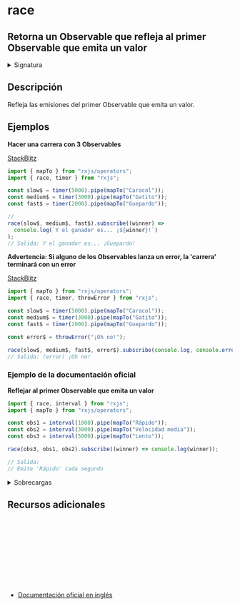 # race

<h2 class="subtitle"> Retorna un Observable que refleja al primer Observable que emita un valor
</h2>

<details>
<summary>Signatura</summary>

### Firma

`race<T>(...observables: any[]): Observable<T>`

### Parámetros

<table>
<tr><td>observables</td><td>Tipo: <code>any[]</code>.</td></tr>
</table>

### Retorna

`Observable<T>`: Un Observable que refleja las emisiones del primer Observable que emita un valor.

</details>

## Descripción

Refleja las emisiones del primer Observable que emita un valor.

## Ejemplos

**Hacer una carrera con 3 Observables**

<a target="_blank" href="https://stackblitz.com/edit/docu-rxjs-race?file=index.html)">StackBlitz</a>

```javascript
import { mapTo } from "rxjs/operators";
import { race, timer } from "rxjs";

const slow$ = timer(5000).pipe(mapTo("Caracol"));
const medium$ = timer(3000).pipe(mapTo("Gatito"));
const fast$ = timer(2000).pipe(mapTo("Guepardo"));

//
race(slow$, medium$, fast$).subscribe((winner) =>
  console.log(`Y el ganador es... ¡${winner}!`)
);
// Salida: Y el ganador es... ¡Guepardo!
```

**Advertencia: Si alguno de los Observables lanza un error, la 'carrera' terminará con un error**

<a target="_blank" href="https://stackblitz.com/edit/docu-rxjs-race-2?file=index.ts">StackBlitz</a>

```javascript
import { mapTo } from "rxjs/operators";
import { race, timer, throwError } from "rxjs";

const slow$ = timer(5000).pipe(mapTo("Caracol"));
const medium$ = timer(3000).pipe(mapTo("Gatito"));
const fast$ = timer(2000).pipe(mapTo("Guepardo"));

const error$ = throwError("¡Oh no!");

race(slow$, medium$, fast$, error$).subscribe(console.log, console.error);
// Salida: (error) ¡Oh no!
```

### Ejemplo de la documentación oficial

**Reflejar al primer Observable que emita un valor**

```javascript
import { race, interval } from "rxjs";
import { mapTo } from "rxjs/operators";

const obs1 = interval(1000).pipe(mapTo("Rápido"));
const obs2 = interval(3000).pipe(mapTo("Velocidad media"));
const obs3 = interval(5000).pipe(mapTo("Lento"));

race(obs3, obs1, obs2).subscribe((winner) => console.log(winner));

// Salida:
// Emite 'Rápido' cada segundo
```

<details>
<summary>Sobrecargas</summary>
<div class="overload-container">

<div class="overload-section">

### Firma

`race(arg: [any]): Observable<A>`

### Parámetros

<table>
<tr><td>arg</td><td>Tipo: <code>[any]</code>.</td></tr>
</table>

### Retorna

`Observable<A>`

</div>

<div class="overload-section">

### Firma

`race(arg: [any, any]): Observable<A | B>`

### Parámetros

<table>
<tr><td>arg</td><td>Tipo: <code>[any, any]</code>.</td></tr>
</table>

### Retorna

`Observable<A | B>`

</div>

<div class="overload-section">

### Firma

`race(arg: [any, any, any]): Observable<A | B | C>`

### Parámetros

<table>
<tr><td>arg</td><td>Tipo: <code>[any, any, any]</code>.</td></tr>
</table>

### Retorna

`Observable<A | B | C>`

</div>

<div class="overload-section">

### Firma

`race(arg: [any, any, any, any]): Observable<A | B | C | D>`

### Parámetros

<table>
<tr><td>arg</td><td>Tipo: <code>[any, any, any, any]</code>.</td></tr>
</table>

### Retorna

`Observable<A | B | C | D>`

</div>

<div class="overload-section">

### Firma

`race(arg: [any, any, any, any, any]): Observable<A | B | C | D | E>`

### Parámetros

<table>
<tr><td>arg</td><td>Tipo: <code>[any, any, any, any, any]</code>.</td></tr>
</table>

### Retorna

`Observable<A | B | C | D | E>`

</div>

<div class="overload-section">

### Firma

`race(arg: any[]): Observable<T>`

### Parámetros

<table>
<tr><td>arg</td><td>Tipo: <code>any[]</code>.</td></tr>
</table>

### Retorna

`Observable<T>`

</div>

<div class="overload-section">

### Firma

`race(arg: any[]): Observable<{}>`

### Parámetros

<table>
<tr><td>arg</td><td>Tipo: <code>any[]</code>.</td></tr>
</table>

### Retorna

`Observable<{}>`

</div>

<div class="overload-section">

### Firma

`race(a: any): Observable<A>`

### Parámetros

<table>
<tr><td>a</td><td>Tipo: <code>any</code>.</td></tr>
</table>

### Retorna

`Observable<A>`

</div>

<div class="overload-section">

### Firma

`race(a: any, b: any): Observable<A | B>`

### Parámetros

<table>
<tr><td>a</td><td>Tipo: <code>any</code>.</td></tr>
<tr><td>b</td><td>Tipo: <code>any</code>.</td></tr>
</table>

### Retorna

`Observable<A | B>`

</div>

<div class="overload-section">

### Firma

`race(a: any, b: any, c: any): Observable<A | B | C>`

### Parámetros

<table>
<tr><td>a</td><td>Tipo: <code>any</code>.</td></tr>
<tr><td>b</td><td>Tipo: <code>any</code>.</td></tr>
<tr><td>c</td><td>Tipo: <code>any</code>.</td></tr>
</table>

### Retorna

`Observable<A | B | C>`

</div>

<div class="overload-section">

### Firma

`race(a: any, b: any, c: any, d: any): Observable<A | B | C | D>`

### Parámetros

<table>
<tr><td>a</td><td>Tipo: <code>any</code>.</td></tr>
<tr><td>b</td><td>Tipo: <code>any</code>.</td></tr>
<tr><td>c</td><td>Tipo: <code>any</code>.</td></tr>
<tr><td>d</td><td>Tipo: <code>any</code>.</td></tr>
</table>

### Retorna

`Observable<A | B | C | D>`

</div>

<div class="overload-section">

### Firma

`race(a: any, b: any, c: any, d: any, e: any): Observable<A | B | C | D | E>`

### Parámetros

<table>
<tr><td>a</td><td>Tipo: <code>any</code>.</td></tr>
<tr><td>b</td><td>Tipo: <code>any</code>.</td></tr>
<tr><td>c</td><td>Tipo: <code>any</code>.</td></tr>
<tr><td>d</td><td>Tipo: <code>any</code>.</td></tr>
<tr><td>e</td><td>Tipo: <code>any</code>.</td></tr>
</table>

### Retorna

`Observable<A | B | C | D | E>`

</div>

<div class="overload-section">

### Firma

`race(observables: any[]): Observable<T>`

### Parámetros

<table>
<tr><td>observables</td><td>Tipo: <code>any[]</code>.</td></tr>
</table>

### Retorna

`Observable<T>`

</div>

<div class="overload-section">

### Firma

`race(observables: any[]): Observable<{}>`

### Parámetros

<table>
<tr><td>observables</td><td>Tipo: <code>any[]</code>.</td></tr>
</table>

### Retorna

`Observable<{}>`

</div>

<div class="overload-section">

### Firma

`race(...observables: any[]): Observable<T>`

### Parámetros

<table>
<tr><td>observables</td><td>Tipo: <code>any[]</code>.</td></tr>
</table>

### Retorna

`Observable<T>`

</div>

<div class="overload-section">

### Firma

`race(...observables: any[]): Observable<{}>`

### Parámetros

<table>
<tr><td>observables</td><td>Tipo: <code>any[]</code>.</td></tr>
</table>

### Retorna

`Observable<{}>`

</div>

</div>
</details>

<div class="page-footer">

## Recursos adicionales

<a target="_blank" href="https://github.com/ReactiveX/rxjs/blob/master/src/internal/observable/race.ts">
<svg>
  <use xlink:href="/assets/icons/source.svg#source-code"></use>
</svg>
</a>
</div>

- <a href="https://rxjs.dev/api/index/function/race">Documentación oficial en inglés</a>
